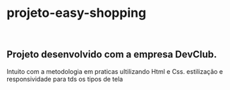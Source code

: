<h1>projeto-easy-shopping</h1>
<br>
<h2>Projeto desenvolvido com a empresa DevClub.</h2>
<p>Intuito com a metodologia em praticas ultilizando Html e Css. estilização e responsividade para tds os tipos de tela</p>
